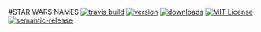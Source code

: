 #STAR WARS NAMES
[![travis build](https://img.shields.io/travis/johinsDev/startwars-name?style=flat-square)](https://travis-ci.org/johinsDev/startwars-name)
[![version](https://img.shields.io/npm/v/@johinsdev/starwars-api?style=flat-square)](http://npm.im/@johinsdev/starwars-api)
[![downloads](https://img.shields.io/npm/dw/@johinsdev/starwars-api?style=flat-square)](http://npm-stat.com/charts.html?package=@johinsdev/starwars-api&from=2015-08-01)
[![MIT License](https://img.shields.io/npm/l/@johinsdev/starwars-api?style=flat-square)](http://opensource.org/licenses/MIT)
[![semantic-release](https://img.shields.io/badge/%20%20%F0%9F%93%A6%F0%9F%9A%80-semantic--release-e10079.svg?style=flat-square)](https://github.com/semantic-release/semantic-release)
